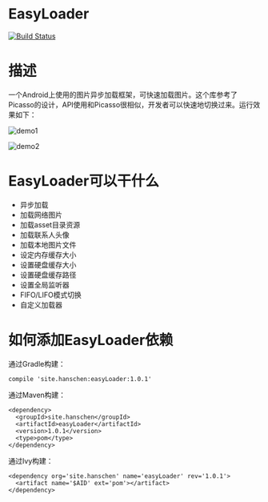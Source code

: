 # EasyLoader
[![Build Status](https://travis-ci.org/shensky711/EasyLoader.svg?branch=master)](https://travis-ci.org/shensky711/EasyLoader)

# 描述
一个Android上使用的图片异步加载框架，可快速加载图片。这个库参考了Picasso的设计，API使用和Picasso很相似，开发者可以快速地切换过来。运行效果如下：

![demo1](https://github.com/shensky711/EasyLoader/blob/master/picture/example1.jpg)

![demo2](https://github.com/shensky711/EasyLoader/blob/master/picture/example2.jpg)

# EasyLoader可以干什么

 - 异步加载
 - 加载网络图片
 - 加载asset目录资源
 - 加载联系人头像
 - 加载本地图片文件
 - 设定内存缓存大小
 - 设置硬盘缓存大小
 - 设置硬盘缓存路径
 - 设置全局监听器
 - FIFO/LIFO模式切换
 - 自定义加载器

# 如何添加EasyLoader依赖
通过Gradle构建：
```
compile 'site.hanschen:easyLoader:1.0.1'
```

通过Maven构建：
```
<dependency>
  <groupId>site.hanschen</groupId>
  <artifactId>easyLoader</artifactId>
  <version>1.0.1</version>
  <type>pom</type>
</dependency>
```

通过Ivy构建：
```
<dependency org='site.hanschen' name='easyLoader' rev='1.0.1'>
  <artifact name='$AID' ext='pom'></artifact>
</dependency>
```